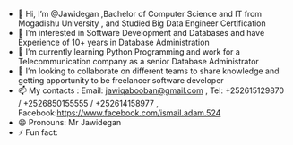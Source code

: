 - 👋 Hi, I’m @Jawidegan ,Bachelor of Computer Science and IT from Mogadishu University , and Studied Big Data Engineer Certification
- 👀 I’m interested in Software Development and Databases and have Experience of 10+ years in Database Administration
- 🌱 I’m currently learning Python Programming and work for a Telecommunication company as a senior Database Administrator
- 💞️ I’m looking to collaborate on different teams to share knowledge and getting apportunity to be freelancer software developer
- 📫 My contacts : Email: jawiqabooban@gmail.com , Tel: +252615129870 / +2526850155555 / +252614158977 , Facebook:https://www.facebook.com/ismail.adam.524
- 😄 Pronouns: Mr Jawidegan
- ⚡ Fun fact: 

<!---
Jawidegan/Jawidegan is a ✨ special ✨ repository because its `README.md` (this file) appears on your GitHub profile.
You can click the Preview link to take a look at your changes.
--->
